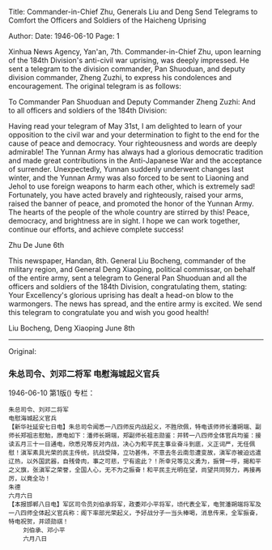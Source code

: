 Title: Commander-in-Chief Zhu, Generals Liu and Deng Send Telegrams to Comfort the Officers and Soldiers of the Haicheng Uprising

Author:
Date: 1946-06-10
Page: 1

Xinhua News Agency, Yan'an, 7th. Commander-in-Chief Zhu, upon learning of the 184th Division's anti-civil war uprising, was deeply impressed. He sent a telegram to the division commander, Pan Shuoduan, and deputy division commander, Zheng Zuzhi, to express his condolences and encouragement. The original telegram is as follows:

To Commander Pan Shuoduan and Deputy Commander Zheng Zuzhi: And to all officers and soldiers of the 184th Division:

Having read your telegram of May 31st, I am delighted to learn of your opposition to the civil war and your determination to fight to the end for the cause of peace and democracy. Your righteousness and words are deeply admirable! The Yunnan Army has always had a glorious democratic tradition and made great contributions in the Anti-Japanese War and the acceptance of surrender. Unexpectedly, Yunnan suddenly underwent changes last winter, and the Yunnan Army was also forced to be sent to Liaoning and Jehol to use foreign weapons to harm each other, which is extremely sad! Fortunately, you have acted bravely and righteously, raised your arms, raised the banner of peace, and promoted the honor of the Yunnan Army. The hearts of the people of the whole country are stirred by this! Peace, democracy, and brightness are in sight. I hope we can work together, continue our efforts, and achieve complete success!

Zhu De
June 6th

This newspaper, Handan, 8th. General Liu Bocheng, commander of the military region, and General Deng Xiaoping, political commissar, on behalf of the entire army, sent a telegram to General Pan Shuoduan and all the officers and soldiers of the 184th Division, congratulating them, stating: Your Excellency's glorious uprising has dealt a head-on blow to the warmongers. The news has spread, and the entire army is excited. We send this telegram to congratulate you and wish you good health!

Liu Bocheng, Deng Xiaoping
June 8th



<hr /> 

Original: 


### 朱总司令、刘邓二将军  电慰海城起义官兵

1946-06-10
第1版()
专栏：

    朱总司令、刘邓二将军
    电慰海城起义官兵
    【新华社延安七日电】朱总司令闻悉一八四师反内战起义，不胜欣佩，特电该师师长潘朔端、副师长郑祖志慰勉，原电如下：潘师长朔端，郑副师长祖志勋鉴：并转一八四师全体官兵均鉴：接读五月三十一日通电，欣悉兄等反对内战，决心为和平民主事业奋斗到底，义正词严，无任佩慰！滇军素具光荣的民主传统，抗战受降，立功甚伟，不意去冬云南忽遭变故，滇军亦被迫远遣辽热，以外国武器，自残骨肉，事之可悲，宁有逾此？！所幸兄等见义勇为，振臂一呼，揭和平之义旗，张滇军之荣誉，全国人心，无不为之振奋！和平民主光明在望，尚望共同努力，再接再厉，以竟全功！
    朱德
    六月六日
    【本报邯郸八日电】军区司令员刘伯承将军，政委邓小平将军，顷代表全军，电贺潘朔端将军及一八四师全体起义官兵称：阁下率部光荣起义，予好战分子一当头棒喝，消息传来，全军振奋，特电祝贺，并颂勋祺！
        刘伯承、邓小平
        六月八日
